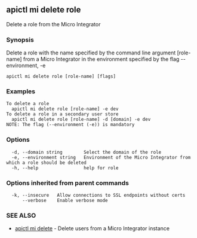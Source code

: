## apictl mi delete role

Delete a role from the Micro Integrator

### Synopsis

Delete a role with the name specified by the command line argument [role-name] from a Micro Integrator in the environment specified by the flag --environment, -e

```
apictl mi delete role [role-name] [flags]
```

### Examples

```
To delete a role
  apictl mi delete role [role-name] -e dev
To delete a role in a secondary user store
  apictl mi delete role [role-name] -d [domain] -e dev
NOTE: The flag (--environment (-e)) is mandatory
```

### Options

```
  -d, --domain string        Select the domain of the role
  -e, --environment string   Environment of the Micro Integrator from which a role should be deleted
  -h, --help                 help for role
```

### Options inherited from parent commands

```
  -k, --insecure   Allow connections to SSL endpoints without certs
      --verbose    Enable verbose mode
```

### SEE ALSO

* [apictl mi delete](apictl_mi_delete.md)	 - Delete users from a Micro Integrator instance

